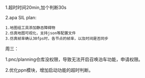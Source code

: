 1.超时时间20min,加个判断30s

2.apa SIL plan:

```
1.地图组工具添加静态障碍物
2.仿真地图可视化，支持json等配置文件
3.仿真帧率确认30fps时，各节点的帧率，以及时间是否同步
```



周三：

1.pnc/planning仓库没权限，导致无法开启召唤泊车功能，申请权限。

2.优化ppn模块，增加启动功能的超时判断。